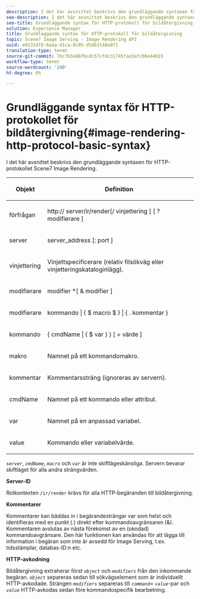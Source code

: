 ```yaml
---
description: I det här avsnittet beskrivs den grundläggande syntaxen för HTTP-protokollet Scene7 Image Rendering.
seo-description: I det här avsnittet beskrivs den grundläggande syntaxen för HTTP-protokollet Scene7 Image Rendering.
seo-title: Grundläggande syntax för HTTP-protokoll för bildåtergivning
solution: Experience Manager
title: Grundläggande syntax för HTTP-protokoll för bildåtergivning
topic: Scene7 Image Serving - Image Rendering API
uuid: e01314f0-6aaa-41ca-8c05-d5db3148a071
translation-type: tm+mt
source-git-commit: 7bc7b3a86fbcdc57cfdc31745fae3afc06e44b15
workflow-type: tm+mt
source-wordcount: '240'
ht-degree: 0%

---
```



# Grundläggande syntax för HTTP-protokollet för bildåtergivning{#image-rendering-http-protocol-basic-syntax}

I det här avsnittet beskrivs den grundläggande syntaxen för HTTP-protokollet Scene7 Image Rendering.

<table id="table_0A7D7207EE6D4B08B62BE8620EBE0B25"> 
 <thead> 
  <tr> 
   <th colname="col1" class="entry"> <p>Objekt </p> </th> 
   <th colname="col2" class="entry"> <p>Definition </p> </th> 
  </tr> 
 </thead>
 <tbody> 
  <tr> 
   <td colname="col1"> <p><span class="varname"> förfrågan</span> </p> </td> 
   <td colname="col2"> <p>http://<span class="varname"> server</span>/ir/render[/<span class="varname"> vinjettering</span> ] [ ?<span class="varname"> modifierare</span> ] </p> </td> 
  </tr> 
  <tr> 
   <td colname="col1"> <p><span class="varname"> server  </span> </p> </td> 
   <td colname="col2"> <p><span class="varname"> server_address</span> [:<span class="varname"> port</span> ] </p> </td> 
  </tr> 
  <tr> 
   <td colname="col1"> <p><span class="varname"> vinjettering  </span> </p> </td> 
   <td colname="col2"> <p>Vinjettspecificerare (relativ filsökväg eller vinjetteringskataloginlägg). </p> </td> 
  </tr> 
  <tr> 
   <td colname="col1"> <p><span class="varname"> modifierare  </span> </p> </td> 
   <td colname="col2"> <p><span class="varname"> modifier</span> *[ &amp;  <span class="varname"> modifier</span> ] </p> </td> 
  </tr> 
  <tr> 
   <td colname="col1"> <p><span class="varname"> modifierare  </span> </p> </td> 
   <td colname="col2"> <p><span class="varname"> kommando</span> | { $  <span class="varname"> macro</span> $ } | { .<span class="varname"> kommentar</span> } </p> </td> 
  </tr> 
  <tr> 
   <td colname="col1"> <p><span class="varname"> kommando  </span> </p> </td> 
   <td colname="col2"> <p>{ <span class="varname"> cmdName</span> | { $<span class="varname"> var</span> } } [ = <span class="varname"> värde</span> ] </p> </td> 
  </tr> 
  <tr> 
   <td colname="col1"> <p><span class="varname"> makro  </span> </p> </td> 
   <td colname="col2"> <p>Namnet på ett kommandomakro. </p> </td> 
  </tr> 
  <tr> 
   <td colname="col1"> <p><span class="varname"> kommentar  </span> </p> </td> 
   <td colname="col2"> <p>Kommentarssträng (ignoreras av servern). </p> </td> 
  </tr> 
  <tr> 
   <td colname="col1"> <p><span class="varname"> cmdName  </span> </p> </td> 
   <td colname="col2"> <p>Namnet på ett kommando eller attribut. </p> </td> 
  </tr> 
  <tr> 
   <td colname="col1"> <p><span class="varname"> var  </span> </p> </td> 
   <td colname="col2"> <p>Namnet på en anpassad variabel. </p> </td> 
  </tr> 
  <tr> 
   <td colname="col1"> <p><span class="varname"> value  </span> </p> </td> 
   <td colname="col2"> <p>Kommando eller variabelvärde. </p> </td> 
  </tr> 
 </tbody> 
</table>

*`server`*,  *`cmdName`*,  *`macro`* och  *`var`* är inte skiftlägeskänsliga. Servern bevarar skiftläget för alla andra strängvärden.

**Server-ID**

Rotkontexten `/ir/render` krävs för alla HTTP-begäranden till bildåtergivning.

**Kommentarer**

Kommentarer kan bäddas in i begärandesträngar var som helst och identifieras med en punkt (.) direkt efter kommandoavgränsaren (&amp;). Kommentaren avslutas av nästa förekomst av en (okodad) kommandoavgränsare. Den här funktionen kan användas för att lägga till information i begäran som inte är avsedd för Image Serving, t.ex. tidsstämplar, databas-ID:n etc.

**HTTP-avkodning**

Bildåtergivning extraherar först *`object`* och *`modifiers`* från den inkommande begäran. *`object`* separeras sedan till sökvägselement som är individuellt HTTP-avkodade. Strängen *`modifiers`* separeras till *`command`*= *`value`*-par och *`value`* HTTP-avkodas sedan före kommandospecifik bearbetning.
